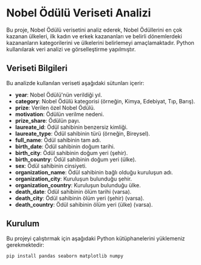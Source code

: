# Nobel Ödülü Veriseti Analizi

Bu proje, Nobel Ödülü verisetini analiz ederek, Nobel Ödüllerini en çok kazanan ülkeleri, ilk kadın ve erkek kazananları ve belirli dönemlerdeki kazananların kategorilerini ve ülkelerini belirlemeyi amaçlamaktadır. Python kullanılarak veri analizi ve görselleştirme yapılmıştır.

## Veriseti Bilgileri

Bu analizde kullanılan veriseti aşağıdaki sütunları içerir:

- **year**: Nobel Ödülü'nün verildiği yıl.
- **category**: Nobel Ödülü kategorisi (örneğin, Kimya, Edebiyat, Tıp, Barış).
- **prize**: Verilen özel Nobel Ödülü.
- **motivation**: Ödülün verilme nedeni.
- **prize_share**: Ödülün payı.
- **laureate_id**: Ödül sahibinin benzersiz kimliği.
- **laureate_type**: Ödül sahibinin türü (örneğin, Bireysel).
- **full_name**: Ödül sahibinin tam adı.
- **birth_date**: Ödül sahibinin doğum tarihi.
- **birth_city**: Ödül sahibinin doğum yeri (şehir).
- **birth_country**: Ödül sahibinin doğum yeri (ülke).
- **sex**: Ödül sahibinin cinsiyeti.
- **organization_name**: Ödül sahibinin bağlı olduğu kuruluşun adı.
- **organization_city**: Kuruluşun bulunduğu şehir.
- **organization_country**: Kuruluşun bulunduğu ülke.
- **death_date**: Ödül sahibinin ölüm tarihi (varsa).
- **death_city**: Ödül sahibinin ölüm yeri (şehir) (varsa).
- **death_country**: Ödül sahibinin ölüm yeri (ülke) (varsa).

## Kurulum

Bu projeyi çalıştırmak için aşağıdaki Python kütüphanelerini yüklemeniz gerekmektedir:

```bash
pip install pandas seaborn matplotlib numpy
